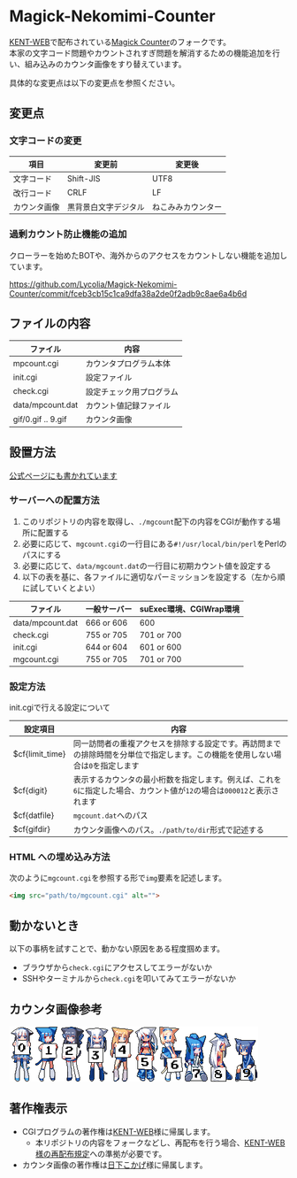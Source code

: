 # Magick-Nekomimi-Counter

[KENT-WEB](https://www.kent-web.com/)で配布されている[Magick Counter](https://www.kent-web.com/count/mgcount.html)のフォークです。\
本家の文字コード問題やカウントされすぎ問題を解消するための機能追加を行い、組み込みのカウンタ画像をすり替えています。

具体的な変更点は以下の変更点を参照ください。

## 変更点

### 文字コードの変更

| 項目         | 変更前               | 変更後             |
| ------------ | -------------------- | ------------------ |
| 文字コード   | Shift-JIS            | UTF8               |
| 改行コード   | CRLF                 | LF                 |
| カウンタ画像 | 黒背景白文字デジタル | ねこみみカウンター |

### 過剰カウント防止機能の追加

クローラーを始めたBOTや、海外からのアクセスをカウントしない機能を追加しています。

https://github.com/Lycolia/Magick-Nekomimi-Counter/commit/fceb3cb15c1ca9dfa38a2de0f2adb9c8ae6a4b6d

## ファイルの内容

| ファイル           | 内容                     |
| ------------------ | ------------------------ |
| mpcount.cgi        | カウンタプログラム本体   |
| init.cgi           | 設定ファイル             |
| check.cgi          | 設定チェック用プログラム |
| data/mpcount.dat   | カウント値記録ファイル   |
| gif/0.gif .. 9.gif | カウンタ画像             |

## 設置方法

[公式ページにも書かれています](https://www.kent-web.com/count/mgcount.html)

### サーバーへの配置方法

1. このリポジトリの内容を取得し、`./mgcount`配下の内容をCGIが動作する場所に配置する
2. 必要に応じて、`mgcount.cgi`の一行目にある`#!/usr/local/bin/perl`をPerlのパスにする
3. 必要に応じて、`data/mgcount.dat`の一行目に初期カウント値を設定する
4. 以下の表を基に、各ファイルに適切なパーミッションを設定する（左から順に試していくとよい）

| ファイル         | 一般サーバー | suExec環境、CGIWrap環境 |
| ---------------- | ------------ | ----------------------- |
| data/mpcount.dat | 666 or 606   | 600                     |
| check.cgi        | 755 or 705   | 701 or 700              |
| init.cgi         | 644 or 604   | 601 or 600              |
| mgcount.cgi      | 755 or 705   | 701 or 700              |

### 設定方法

init.cgiで行える設定について

| 設定項目        | 内容                                                                                                                            |
| --------------- | ------------------------------------------------------------------------------------------------------------------------------- |
| $cf{limit_time} | 同一訪問者の重複アクセスを排除する設定です。再訪問までの排除時間を分単位で指定します。この機能を使用しない場合は`0`を指定します |
| $cf{digit}      | 表示するカウンタの最小桁数を指定します。例えば、これを`6`に指定した場合、カウント値が`12`の場合は`000012`と表示されます   |
| $cf{datfile}    | `mgcount.dat`へのパス                                                                                                           |
| $cf{gifdir}     | カウンタ画像へのパス。`./path/to/dir`形式で記述する                                                                             |

### HTML への埋め込み方法

次のように`mgcount.cgi`を参照する形で`img`要素を記述します。

```html
<img src="path/to/mgcount.cgi" alt="">
```

## 動かないとき

以下の事柄を試すことで、動かない原因をある程度掴めます。

- ブラウザから`check.cgi`にアクセスしてエラーがないか
- SSHやターミナルから`check.cgi`を叩いてみてエラーがないか

## カウンタ画像参考

![0](mgcount/gif/0.gif)![1](mgcount/gif/1.gif)![2](mgcount/gif/2.gif)![3](mgcount/gif/3.gif)![4](mgcount/gif/4.gif)![5](mgcount/gif/5.gif)![6](mgcount/gif/6.gif)![7](mgcount/gif/7.gif)![8](mgcount/gif/8.gif)![9](mgcount/gif/9.gif)

## 著作権表示

- CGIプログラムの著作権は[KENT-WEB](https://www.kent-web.com/)様に帰属します。
  - 本リポジトリの内容をフォークなどし、再配布を行う場合、[KENT-WEB様の再配布規定](https://www.kent-web.com/pubc/saihaifu.html)への準拠が必要です。
- カウンタ画像の著作権は[日下こかげ](https://www.pixiv.net/users/11807)様に帰属します。

